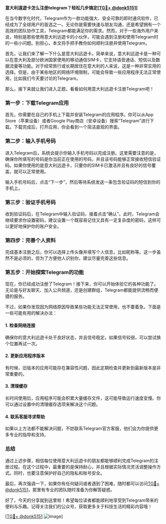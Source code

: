 **意大利遠遊卡怎么注册telegram？轻松几步搞定[[TG💪+ @donk5151](https://t.me/s/donk5151)]**

在当今数字化时代，Telegram作为一款功能强大、安全可靠的即时通讯软件，已经成为了全球用户的首选之一。无论你是需要快速与朋友沟通，还是希望拥有一个高效的团队协作工具，Telegram都能满足你的需求。然而，对于一些海外用户来说，特别是那些使用意大利远遊卡的小伙伴，可能会遇到注册和使用Telegram时的一些小问题。别担心，本文将手把手教你如何顺利注册并使用Telegram。

首先，让我们来了解一下什么是意大利远遊卡。简单来说，意大利远遊卡是一种可以在意大利及部分欧洲国家使用的移动通信SIM卡，它支持语音通话、短信以及数据流量等功能。对于经常旅行或长期居住在意大利的人来说，这是一种非常实用的选择。但是，由于某些地区的网络环境限制，可能会导致一些应用程序无法正常使用，比如我们今天要讨论的Telegram。

那么，接下来就让我们进入正题，看看如何用意大利远遊卡注册Telegram吧！

### 第一步：下载Telegram应用

首先，你需要在自己的手机上下载并安装Telegram的应用程序。你可以从App Store（苹果设备）或者Google Play商店（安卓设备）搜索“Telegram”进行下载。下载完成后，打开应用，你会看到一个简洁直观的界面。

### 第二步：输入手机号码

进入Telegram后，系统会提示你输入手机号码以完成注册。这里需要注意的是，确保你所填写的号码是你当前正在使用的号码，并且该号码能够正常接收短信验证码。如果你使用的是意大利远遊卡，只要你的SIM卡已激活并且有良好的信号覆盖，就可以正常使用。

输入手机号码后，点击“下一步”，然后等待系统发送一条包含验证码的短信到你的手机上。

### 第三步：验证手机号码

收到验证码后，在Telegram中输入验证码，接着点击“确认”。此时，Telegram会继续要求你设置密码，建议设置一个既容易记住又具有一定复杂度的密码，这样可以更好地保护你的账户安全。

### 第四步：完善个人资料

完成基本注册之后，你可以选择上传头像并填写个人信息，比如昵称等。这一步虽然不是必须的，但为了方便他人识别你，建议尽量完善这些信息。

### 第五步：开始探索Telegram的功能

现在，你已经成功注册了Telegram！接下来，你可以开始体验它的各种功能了。无论是与好友聊天、加入公共频道，还是创建群组，Telegram都能提供流畅而便捷的服务。

不过，如果你发现因为网络原因导致某些功能无法正常使用，也不要着急。下面是一些可能有用的解决办法：

#### 1. 检查网络连接
确保你的意大利远遊卡处于良好状态，并且信号稳定。如果信号较弱，可以尝试换个位置再试一次。

#### 2. 更新应用程序版本
有时候，旧版本的应用可能存在兼容性问题，因此定期检查并更新到最新版本是非常重要的。

#### 3. 清理缓存
长时间使用后，应用程序可能会积累大量缓存文件，这可能导致运行速度变慢。你可以通过设置中的清理缓存选项来解决这个问题。

#### 4. 联系客服寻求帮助
如果以上方法都不能解决问题，不妨联系Telegram官方客服，他们会为你提供更多专业的指导和支持。

### 总结

通过上述步骤，相信每位使用意大利远遊卡的朋友都能够顺利完成Telegram的注册过程。在这个过程中，最重要的是保持耐心，并且根据实际情况灵活调整操作方式。同时，也要注意保护好自己的隐私和账号安全。

最后，再次强调一下，如果你有任何疑问或者遇到了困难，随时都可以访问[TG💪+ @donk5151](https://t.me/s/donk5151)，那里有专业的团队随时准备为你解答疑惑。

好了，今天的分享就到这里啦！希望每位读者都能顺利地享受到Telegram带来的便利与乐趣。记得关注我们的公众号，获取更多关于科技生活的精彩内容哦！

[[TG💪+ @donk5151](https://t.me/s/donk5151) ![Image](https://i.postimg.cc/rwNCRYN7/Snipaste-2025-04-30-17-27-05.png)]